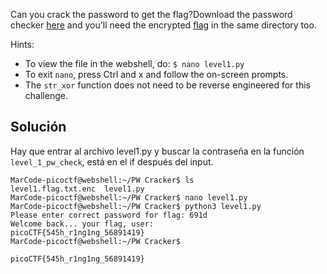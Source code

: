 Can you crack the password to get the flag?Download the password checker [here](https://artifacts.picoctf.net/c/10/level1.py) and you'll need the encrypted [flag](https://artifacts.picoctf.net/c/10/level1.flag.txt.enc) in the same directory too.

Hints:
- To view the file in the webshell, do: `$ nano level1.py`
- To exit `nano`, press Ctrl and x and follow the on-screen prompts.
- The `str_xor` function does not need to be reverse engineered for this challenge.

## Solución
Hay que entrar al archivo level1.py y  buscar la contraseña en la función `level_1_pw_check`, está en el if después del input.

```
MarCode-picoctf@webshell:~/PW Cracker$ ls   
level1.flag.txt.enc  level1.py
MarCode-picoctf@webshell:~/PW Cracker$ nano level1.py 
MarCode-picoctf@webshell:~/PW Cracker$ python3 level1.py 
Please enter correct password for flag: 691d
Welcome back... your flag, user:
picoCTF{545h_r1ng1ng_56891419}
MarCode-picoctf@webshell:~/PW Cracker$ 

picoCTF{545h_r1ng1ng_56891419}
```